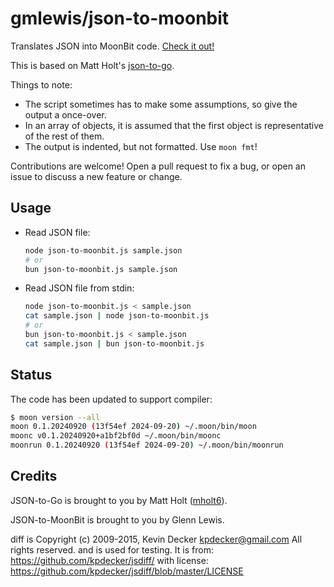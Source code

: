 # gmlewis/json-to-moonbit

Translates JSON into MoonBit code. [Check it out!](http://gmlewis.github.io/json-to-moonbit)

This is based on Matt Holt's [json-to-go](http://mholt.github.io/json-to-go).

Things to note:

- The script sometimes has to make some assumptions, so give the output a once-over.
- In an array of objects, it is assumed that the first object is representative of the rest of them.
- The output is indented, but not formatted. Use `moon fmt`!

Contributions are welcome! Open a pull request to fix a bug, or open an issue to discuss a new feature or change.

## Usage

- Read JSON file:

  ```sh
  node json-to-moonbit.js sample.json
  # or
  bun json-to-moonbit.js sample.json
  ```

- Read JSON file from stdin:

  ```sh
  node json-to-moonbit.js < sample.json
  cat sample.json | node json-to-moonbit.js
  # or
  bun json-to-moonbit.js < sample.json
  cat sample.json | bun json-to-moonbit.js
  ```

## Status

The code has been updated to support compiler:

```bash
$ moon version --all
moon 0.1.20240920 (13f54ef 2024-09-20) ~/.moon/bin/moon
moonc v0.1.20240920+a1bf2bf0d ~/.moon/bin/moonc
moonrun 0.1.20240920 (13f54ef 2024-09-20) ~/.moon/bin/moonrun
```


## Credits

JSON-to-Go is brought to you by Matt Holt ([mholt6](https://twitter.com/mholt6)).

JSON-to-MoonBit is brought to you by Glenn Lewis.

diff is Copyright (c) 2009-2015, Kevin Decker <kpdecker@gmail.com>
All rights reserved.
and is used for testing. It is from: https://github.com/kpdecker/jsdiff/
with license: https://github.com/kpdecker/jsdiff/blob/master/LICENSE
